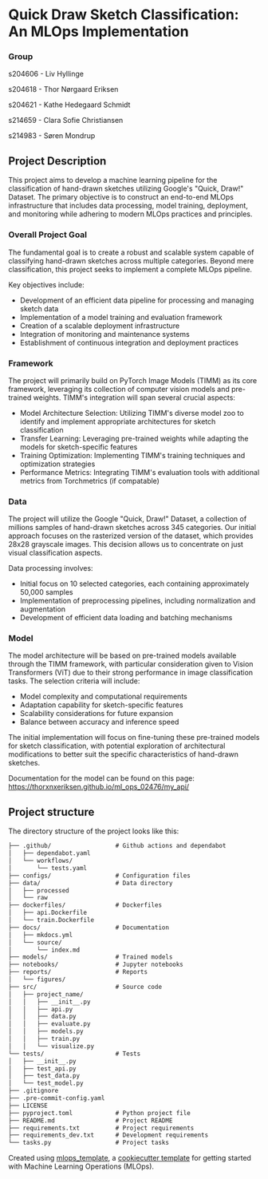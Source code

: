 # Quick Draw Sketch Classification: An MLOps Implementation
### Group
s204606 - Liv Hyllinge

s204618 - Thor Nørgaard Eriksen

s204621 - Kathe Hedegaard Schmidt 

s214659 - Clara Sofie Christiansen

s214983 - Søren Mondrup

## Project Description
This project aims to develop a machine learning pipeline for the classification of hand-drawn sketches utilizing Google's "Quick, Draw!" Dataset. The primary objective is to construct an end-to-end MLOps infrastructure that includes data processing, model training, deployment, and monitoring while adhering to modern MLOps practices and principles.

### Overall Project Goal
The fundamental goal is to create a robust and scalable system capable of classifying hand-drawn sketches across multiple categories. Beyond mere classification, this project seeks to implement a complete MLOps pipeline.

Key objectives include:

* Development of an efficient data pipeline for processing and managing sketch data
* Implementation of a model training and evaluation framework
* Creation of a scalable deployment infrastructure
* Integration of monitoring and maintenance systems
* Establishment of continuous integration and deployment practices


### Framework
The project will primarily build on PyTorch Image Models (TIMM) as its core framework, leveraging its collection of computer vision models and pre-trained weights. TIMM's integration will span several crucial aspects:

* Model Architecture Selection: Utilizing TIMM's diverse model zoo to identify and implement appropriate architectures for sketch classification
* Transfer Learning: Leveraging pre-trained weights while adapting the models for sketch-specific features
* Training Optimization: Implementing TIMM's training techniques and optimization strategies
* Performance Metrics: Integrating TIMM's evaluation tools with additional metrics from Torchmetrics (if compatable)

### Data
The project will utilize the Google "Quick, Draw!" Dataset, a collection of millions samples of hand-drawn sketches  across 345 categories. Our initial approach focuses on the rasterized version of the dataset, which provides 28x28 grayscale images. This decision allows us to concentrate on just visual classification aspects.

Data processing involves:

* Initial focus on 10 selected categories, each containing approximately 50,000 samples
* Implementation of preprocessing pipelines, including normalization and augmentation
* Development of efficient data loading and batching mechanisms


### Model
The model architecture will be based on pre-trained models available through the TIMM framework, with particular consideration given to Vision Transformers (ViT) due to their strong performance in image classification tasks. The selection criteria will include:

* Model complexity and computational requirements
* Adaptation capability for sketch-specific features
* Scalability considerations for future expansion
* Balance between accuracy and inference speed

The initial implementation will focus on fine-tuning these pre-trained models for sketch classification, with potential exploration of architectural modifications to better suit the specific characteristics of hand-drawn sketches.

Documentation for the model can be found on this page: https://thorxnxeriksen.github.io/ml_ops_02476/my_api/


















## Project structure

The directory structure of the project looks like this:
```txt
├── .github/                  # Github actions and dependabot
│   ├── dependabot.yaml
│   └── workflows/
│       └── tests.yaml
├── configs/                  # Configuration files
├── data/                     # Data directory
│   ├── processed
│   └── raw
├── dockerfiles/              # Dockerfiles
│   ├── api.Dockerfile
│   └── train.Dockerfile
├── docs/                     # Documentation
│   ├── mkdocs.yml
│   └── source/
│       └── index.md
├── models/                   # Trained models
├── notebooks/                # Jupyter notebooks
├── reports/                  # Reports
│   └── figures/
├── src/                      # Source code
│   ├── project_name/
│   │   ├── __init__.py
│   │   ├── api.py
│   │   ├── data.py
│   │   ├── evaluate.py
│   │   ├── models.py
│   │   ├── train.py
│   │   └── visualize.py
└── tests/                    # Tests
│   ├── __init__.py
│   ├── test_api.py
│   ├── test_data.py
│   └── test_model.py
├── .gitignore
├── .pre-commit-config.yaml
├── LICENSE
├── pyproject.toml            # Python project file
├── README.md                 # Project README
├── requirements.txt          # Project requirements
├── requirements_dev.txt      # Development requirements
└── tasks.py                  # Project tasks
```


Created using [mlops_template](https://github.com/SkafteNicki/mlops_template),
a [cookiecutter template](https://github.com/cookiecutter/cookiecutter) for getting
started with Machine Learning Operations (MLOps).
